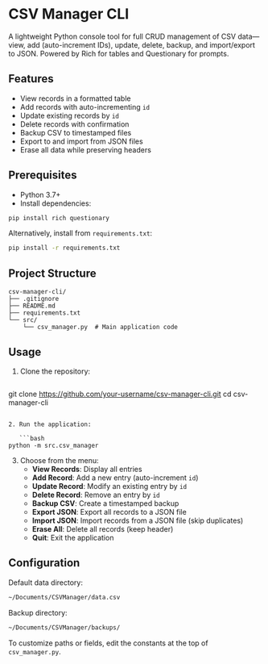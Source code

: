 # CSV Manager CLI

A lightweight Python console tool for full CRUD management of CSV data—view, add (auto-increment IDs), update, delete, backup, and import/export to JSON. Powered by Rich for tables and Questionary for prompts.

## Features

- View records in a formatted table
- Add records with auto-incrementing `id`
- Update existing records by `id`
- Delete records with confirmation
- Backup CSV to timestamped files
- Export to and import from JSON files
- Erase all data while preserving headers

## Prerequisites

- Python 3.7+
- Install dependencies:

```bash
pip install rich questionary
```

Alternatively, install from `requirements.txt`:

```bash
pip install -r requirements.txt
```

## Project Structure

```
csv-manager-cli/
├── .gitignore
├── README.md
├── requirements.txt
└── src/
    └── csv_manager.py  # Main application code
```

## Usage

1. Clone the repository:

   ```bash
git clone https://github.com/your-username/csv-manager-cli.git
cd csv-manager-cli
```  

2. Run the application:

   ```bash
python -m src.csv_manager
```

3. Choose from the menu:
   - **View Records**: Display all entries
   - **Add Record**: Add a new entry (auto-increment `id`)
   - **Update Record**: Modify an existing entry by `id`
   - **Delete Record**: Remove an entry by `id`
   - **Backup CSV**: Create a timestamped backup
   - **Export JSON**: Export all records to a JSON file
   - **Import JSON**: Import records from a JSON file (skip duplicates)
   - **Erase All**: Delete all records (keep header)
   - **Quit**: Exit the application

## Configuration

Default data directory:

```bash
~/Documents/CSVManager/data.csv
```  
Backup directory:

```bash
~/Documents/CSVManager/backups/
```

To customize paths or fields, edit the constants at the top of `csv_manager.py`.
